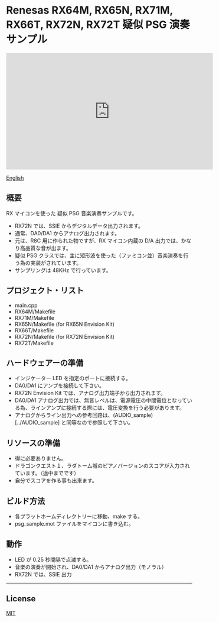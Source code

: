Renesas RX64M, RX65N, RX71M, RX66T, RX72N, RX72T 疑似 PSG 演奏サンプル
=========
   
<iframe width="560" height="315" src="https://www.youtube.com/watch?v=4ZHuMYcSQko" frameborder="0" allow="accelerometer; autoplay; clipboard-write; encrypted-media; gyroscope; picture-in-picture" allowfullscreen></iframe>

[English](README.md)
   
## 概要

RX マイコンを使った 疑似 PSG 音楽演奏サンプルです。 
   
- RX72N では、SSIE からデジタルデータ出力されます。
- 通常、DA0/DA1 からアナログ出力されます。
- 元は、R8C 用に作られた物ですが、RX マイコン内蔵の D/A 出力では、かなり高品質な音が出ます。
- 疑似 PSG クラスでは、主に矩形波を使った（ファミコン並）音楽演奏を行う為の実装がされています。
- サンプリングは 48KHz で行っています。
   
## プロジェクト・リスト

- main.cpp
- RX64M/Makefile
- RX71M/Makefile
- RX65N/Makefile (for RX65N Envision Kit)
- RX66T/Makefile
- RX72N/Makefile (for RX72N Envision Kit)
- RX72T/Makefile
   
## ハードウェアーの準備

 - インジケーター LED を指定のポートに接続する。
 - DA0/DA1 にアンプを接続して下さい。
 - RX72N Envision Kit では、アナログ出力端子から出力されます。
 - DA0/DA1 アナログ出力では、無音レベルは、電源電圧の中間電位となっている為、ラインアンプに接続する際には、電圧変換を行う必要があります。
 - アナログからライン出力への参考回路は、(AUDIO_sample)[../AUDIO_sample] と同等なので参照して下さい。
   
## リソースの準備

- 得に必要ありません。
- ドラゴンクエスト１、ラダトーム城のピアノバージョンのスコアが入力されています。（途中までです）
- 自分でスコアを作る事も出来ます。
   
## ビルド方法

- 各プラットホームディレクトリーに移動、make する。
- psg_sample.mot ファイルをマイコンに書き込む。
   
## 動作

- LED が 0.25 秒間隔で点滅する。
- 音楽の演奏が開始され、DA0/DA1 からアナログ出力（モノラル）
- RX72N では、SSIE 出力
    
-----
   
License
----

[MIT](../LICENSE)
